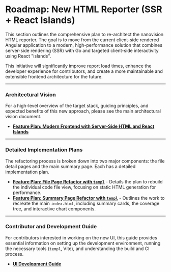 # Roadmap: New HTML Reporter (SSR + React Islands)

This section outlines the comprehensive plan to re-architect the nanovision HTML reporter. The goal is to move from the current client-side rendered Angular application to a modern, high-performance solution that combines server-side rendering (SSR) with Go and targeted client-side interactivity using React "islands".

This initiative will significantly improve report load times, enhance the developer experience for contributors, and create a more maintainable and extensible frontend architecture for the future.

---

### Architectural Vision

For a high-level overview of the target stack, guiding principles, and expected benefits of this new approach, please see the main architectural vision document.

*   [**Feature Plan: Modern Frontend with Server-Side HTML and React Islands**](./feature-plan-ssr-react-islands.md)

---

### Detailed Implementation Plans

The refactoring process is broken down into two major components: the file detail pages and the main summary page. Each has a detailed implementation plan.

*   [**Feature Plan: File Page Refactor with `templ`**](./feature-plan-file-page-refactor.md) - Details the plan to rebuild the individual code file view, focusing on static HTML generation for performance.
*   [**Feature Plan: Summary Page Refactor with `templ`**](./feature-plan-summary-page-refactor.md) - Outlines the work to recreate the main `index.html`, including summary cards, the coverage tree, and interactive chart components.

---

### Contributor and Development Guide

For contributors interested in working on the new UI, this guide provides essential information on setting up the development environment, running the necessary tools (`templ`, Vite), and understanding the build and CI process.

*   [**UI Development Guide**](./ui-development-guide.md)